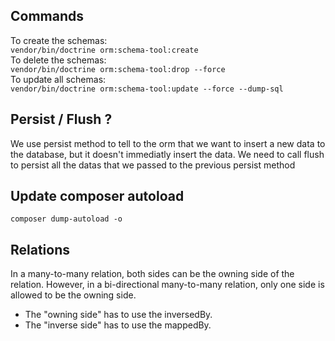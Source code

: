 ## Commands  
To create the schemas:  
`vendor/bin/doctrine orm:schema-tool:create`  
To delete the schemas:  
`vendor/bin/doctrine orm:schema-tool:drop --force`  
To update all schemas:  
`vendor/bin/doctrine orm:schema-tool:update --force --dump-sql`  

## Persist / Flush ?  
We use persist method to tell to the orm that we want to insert a new data to the database, but it doesn't immediatly insert the data. We need to call flush to persist all the datas that we passed to the previous persist method

## Update composer autoload  
`composer dump-autoload -o`

## Relations
In a many-to-many relation, both sides can be the owning side of the relation. However, in a bi-directional many-to-many relation, only one side is allowed to be the owning side.  
- The "owning side" has to use the inversedBy.  
- The "inverse side" has to use the mappedBy.
